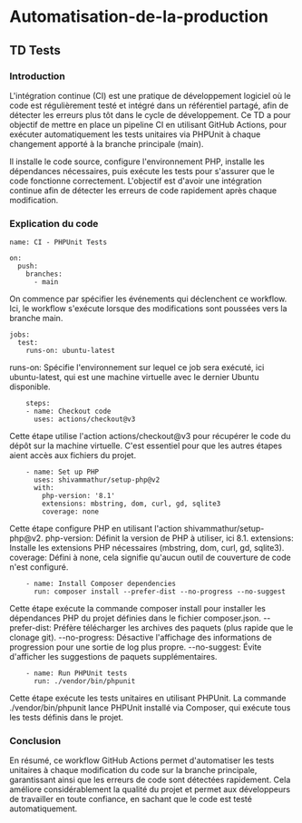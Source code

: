 # Automatisation-de-la-production

## TD Tests
### Introduction
L'intégration continue (CI) est une pratique de développement logiciel où le code est régulièrement testé et intégré dans un référentiel partagé, afin de détecter les erreurs plus tôt dans le cycle de développement. Ce TD a pour objectif de mettre en place un pipeline CI en utilisant GitHub Actions, pour exécuter automatiquement les tests unitaires via PHPUnit à chaque changement apporté à la branche principale (main).

Il installe le code source, configure l'environnement PHP, installe les dépendances nécessaires, puis exécute les tests pour s'assurer que le code fonctionne correctement.
L'objectif est d'avoir une intégration continue afin de détecter les erreurs de code rapidement après chaque modification.

### Explication du code
```
name: CI - PHPUnit Tests

on:
  push:
    branches:
      - main
```
On commence par spécifier les événements qui déclenchent ce workflow. Ici, le workflow s'exécute lorsque des modifications sont poussées vers la branche main.

```
jobs:
  test:
    runs-on: ubuntu-latest
```
runs-on: Spécifie l'environnement sur lequel ce job sera exécuté, ici ubuntu-latest, qui est une machine virtuelle avec le dernier Ubuntu disponible.
    
```
    steps:
    - name: Checkout code
      uses: actions/checkout@v3
```
Cette étape utilise l'action actions/checkout@v3 pour récupérer le code du dépôt sur la machine virtuelle. C'est essentiel pour que les autres étapes aient accès aux fichiers du projet.

```
    - name: Set up PHP
      uses: shivammathur/setup-php@v2
      with:
        php-version: '8.1' 
        extensions: mbstring, dom, curl, gd, sqlite3
        coverage: none
```
Cette étape configure PHP en utilisant l'action shivammathur/setup-php@v2.
php-version: Définit la version de PHP à utiliser, ici 8.1.
extensions: Installe les extensions PHP nécessaires (mbstring, dom, curl, gd, sqlite3).
coverage: Défini à none, cela signifie qu'aucun outil de couverture de code n'est configuré.

```
    - name: Install Composer dependencies
      run: composer install --prefer-dist --no-progress --no-suggest
```
Cette étape exécute la commande composer install pour installer les dépendances PHP du projet définies dans le fichier composer.json.
--prefer-dist: Préfère télécharger les archives des paquets (plus rapide que le clonage git).
--no-progress: Désactive l'affichage des informations de progression pour une sortie de log plus propre.
--no-suggest: Évite d'afficher les suggestions de paquets supplémentaires.

```
    - name: Run PHPUnit tests
      run: ./vendor/bin/phpunit
```
Cette étape exécute les tests unitaires en utilisant PHPUnit. La commande ./vendor/bin/phpunit lance PHPUnit installé via Composer, qui exécute tous les tests définis dans le projet.

### Conclusion
En résumé, ce workflow GitHub Actions permet d'automatiser les tests unitaires à chaque modification du code sur la branche principale, garantissant ainsi que les erreurs de code sont détectées rapidement. Cela améliore considérablement la qualité du projet et permet aux développeurs de travailler en toute confiance, en sachant que le code est testé automatiquement.


